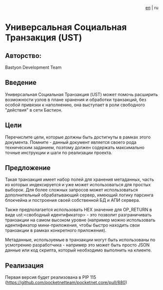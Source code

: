 <div align="right">
  <a href="readme.md">en</a> | </b>ru</b>
</div>

# Универсальная Социальная Транзакция (UST)

## Авторство:
Bastyon Development Team

## Введение
Универсальная Социальная Транзакция (UST) может помочь расширить возможности узлов в плане хранения и обработки транзакций, без особой привязки к наполнению, она выступает в роли свободного "действия" в сети Бастион.

## Цели
Перечислите цели, которые должны быть достигнуты в рамках этого документа. Помните - данный документ является своего рода техническим заданием, поэтому должен содержать максимально точные инструкции и шаги по реализации проекта.

## Предложение

Такая транзакция имеет набор полей для хранения метаданных, часть из которых индексируется и уже может использоваться для простых выборок. Для более сложных запросов может использоваться дополнительный обрабатывающий сервер, имеющий логику парсинга блокчейна и построения своей собственной БД и АПИ сервера.

Также предполагается использовать HEX значение для OP_RETURN в виде ust:<свободный идентификатор> - это позволит разграничивать транзакции на самом высоком уровне (например можно использовать идентификатор мини-приложения, чтобы быстро находить свои транзакции в рамках конкретного приложения).

Метаданные, используемые в транзакции могут быть использованы по усмотрению разработчика - например это может быть просто JSON данные или код скрипта, который необходимо выполнить на клиенте.

## Реализация
Первая версия будет реализована в PIP 115 (https://github.com/pocketnetteam/pocketnet.core/pull/880)
